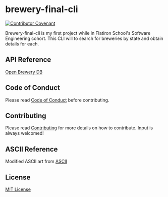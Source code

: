 # brewery-final-cli

[![Contributor Covenant](https://img.shields.io/badge/Contributor%20Covenant-v2.0%20adopted-ff69b4.svg)](https://github.com/oliverbebber/brewery-final-cli/blob/main/CODE_OF_CONDUCT.md)

Brewery-final-cli is my first project while in Flatiron School's Software Engineering cohort. This CLI will to search for breweries by state and obtain details for each.

## API Reference

[Open Brewery DB](https://www.openbrewerydb.org/)

## Code of Conduct

Please read [Code of Conduct](https://github.com/oliverbebber/brewery-final-cli/blob/main/CODE_OF_CONDUCT.md) before contributing.

## Contributing

Please read [Contributing](https://github.com/oliverbebber/brewery-final-cli/blob/main/CONTRIBUTING.md) for more details on how to contribute. Input is always welcomed!

## ASCII Reference

Modified ASCII art from [ASCII](http://www.ascii-art.de/ascii/)

## License

[MIT License](http://opensource.org/licenses/MIT)
